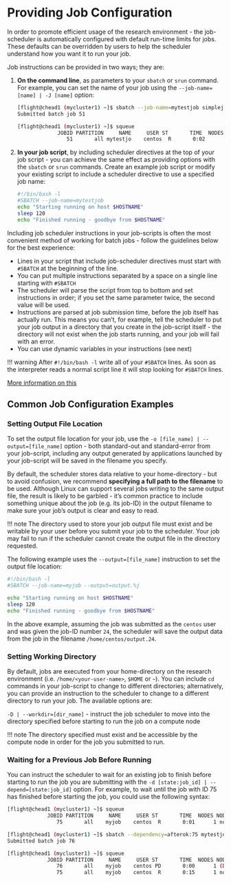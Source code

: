 # Providing Job Configuration

In order to promote efficient usage of the research environment - the job-scheduler is automatically configured with default run-time limits for jobs. These defaults can be overridden by users to help the scheduler understand how you want it to run your job. 

Job instructions can be provided in two ways; they are:

1. **On the command line**, as parameters to your `sbatch` or `srun` command. For example, you can set the name of your job using the `--job-name=[name] | -J [name]` option:
    ```bash
    [flight@chead1 (mycluster1) ~]$ sbatch --job-name=mytestjob simplejobscript.sh
    Submitted batch job 51

    [flight@chead1 (mycluster1) ~]$ squeue
                 JOBID PARTITION     NAME     USER ST       TIME  NODES NODELIST(REASON)
                    51       all mytestjo    centos  R       0:02      1 node01
    ```
2. **In your job script**, by including scheduler directives at the top of your job script - you can achieve the same effect as providing options with the `sbatch` or `srun` commands. Create an example job script or modify your existing script to include a scheduler directive to use a specified job name:
    ```bash
    #!/bin/bash -l
    #SBATCH --job-name=mytestjob
    echo "Starting running on host $HOSTNAME"
    sleep 120
    echo "Finished running - goodbye from $HOSTNAME"
    ```

Including job scheduler instructions in your job-scripts is often the most convenient method of working for batch jobs - follow the guidelines below for the best experience:

- Lines in your script that include job-scheduler directives must start with `#SBATCH` at the beginning of the line.
- You can put multiple instructions separated by a space on a single line starting with `#SBATCH`
- The scheduler will parse the script from top to bottom and set instructions in order; if you set the same parameter twice, the second value will be used.
- Instructions are parsed at job submission time, before the job itself has actually run. This means you can’t, for example, tell the scheduler to put your job output in a directory that you create in the job-script itself - the directory will not exist when the job starts running, and your job will fail with an error.
- You can use dynamic variables in your instructions (see next)


!!! warning
    After `#!/bin/bash -l` write all of your `#SBATCH` lines. As soon as the interpreter reads a normal script line it will stop looking for `#SBATCH` lines.

[More information on this](https://slurm.schedmd.com/sbatch.html#SECTION_DESCRIPTION)

## Common Job Configuration Examples

### Setting Output File Location

To set the output file location for your job, use the `-o [file_name] | --output=[file_name]` option - both standard-out and standard-error from your job-script, including any output generated by applications launched by your job-script will be saved in the filename you specify.

By default, the scheduler stores data relative to your home-directory - but to avoid confusion, we recommend **specifying a full path to the filename** to be used. Although Linux can support several jobs writing to the same output file, the result is likely to be garbled - it’s common practice to include something unique about the job (e.g. its job-ID) in the output filename to make sure your job’s output is clear and easy to read.

!!! note
    The directory used to store your job output file must exist and be writable by your user before you submit your job to the scheduler. Your job may fail to run if the scheduler cannot create the output file in the directory requested.

The following example uses the `--output=[file_name]` instruction to set the output file location:

```bash
#!/bin/bash -l
#SBATCH --job-name=myjob --output=output.%j

echo "Starting running on host $HOSTNAME"
sleep 120
echo "Finished running - goodbye from $HOSTNAME"
```

In the above example, assuming the job was submitted as the `centos` user and was given the job-ID number `24`, the scheduler will save the output data from the job in the filename `/home/centos/output.24`.

### Setting Working Directory

By default, jobs are executed from your home-directory on the research environment (i.e. `/home/<your-user-name>`, `$HOME` or `~`). You can include `cd` commands in your job-script to change to different directories; alternatively, you can provide an instruction to the scheduler to change to a different directory to run your job. The available options are:

`-D | --workdir=[dir_name]` - instruct the job scheduler to move into the directory specified before starting to run the job on a compute node

!!! note
    The directory specified must exist and be accessible by the compute node in order for the job you submitted to run.

### Waiting for a Previous Job Before Running 

You can instruct the scheduler to wait for an existing job to finish before starting to run the job you are submitting with the `-d [state:job_id] | --depend=[state:job_id]` option. For example, to wait until the job with ID 75 has finished before starting the job, you could use the following syntax:

```bash
[flight@chead1 (mycluster1) ~]$ squeue
             JOBID PARTITION     NAME     USER ST       TIME  NODES NODELIST(REASON)
                75       all    myjob    centos  R       0:01      1 node01

[flight@chead1 (mycluster1) ~]$ sbatch --dependency=afterok:75 mytestjob.sh
Submitted batch job 76

[flight@chead1 (mycluster1) ~]$ squeue
             JOBID PARTITION     NAME     USER ST       TIME  NODES NODELIST(REASON)
                76       all    myjob    centos PD       0:00      1 (Dependency)
                75       all    myjob    centos  R       0:15      1 node01
```
